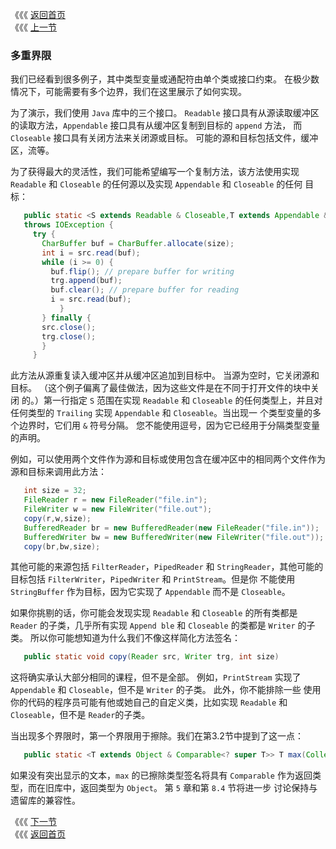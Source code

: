 《《《 [返回首页](../README.md)       <br/>
《《《 [上一节](05_Enumerated_Types.md)

### 多重界限

我们已经看到很多例子，其中类型变量或通配符由单个类或接口约束。 在极少数情况下，可能需要有多个边界，我们在这里展示了如何实现。

为了演示，我们使用 `Java` 库中的三个接口。 `Readable` 接口具有从源读取缓冲区的读取方法，`Appendable` 接口具有从缓冲区复制到目标的 `append` 方法，
而 `Closeable` 接口具有关闭方法来关闭源或目标。 可能的源和目标包括文件，缓冲区，流等。

为了获得最大的灵活性，我们可能希望编写一个复制方法，该方法使用实现 `Readable` 和 `Closeable` 的任何源以及实现 `Appendable` 和 `Closeable` 的任何
目标：

```java
   public static <S extends Readable & Closeable,T extends Appendable & Closeable> void copy(S src, T trg, int size) 
   throws IOException {
     try {
	   CharBuffer buf = CharBuffer.allocate(size);
	   int i = src.read(buf);
	   while (i >= 0) {
		 buf.flip(); // prepare buffer for writing
		 trg.append(buf);
		 buf.clear(); // prepare buffer for reading
		 i = src.read(buf);
           }
       } finally {
	   src.close();
	   trg.close();
       }
     }   
```

此方法从源重复读入缓冲区并从缓冲区追加到目标中。 当源为空时，它关闭源和目标。 （这个例子偏离了最佳做法，因为这些文件是在不同于打开文件的块中关闭
的。）第一行指定 `S` 范围在实现 `Readable` 和 `Closeable` 的任何类型上，并且对任何类型的 `Trailing` 实现 `Appendable` 和 `Closeable`。当出现一
个类型变量的多个边界时，它们用 `&` 符号分隔。 您不能使用逗号，因为它已经用于分隔类型变量的声明。

例如，可以使用两个文件作为源和目标或使用包含在缓冲区中的相同两个文件作为源和目标来调用此方法：

```java
   int size = 32;
   FileReader r = new FileReader("file.in");
   FileWriter w = new FileWriter("file.out");
   copy(r,w,size);
   BufferedReader br = new BufferedReader(new FileReader("file.in"));
   BufferedWriter bw = new BufferedWriter(new FileWriter("file.out"));
   copy(br,bw,size);
```

其他可能的来源包括 `FilterReader`，`PipedReader` 和 `StringReader`，其他可能的目标包括 `FilterWriter`，`PipedWriter` 和 `PrintStream`。但是你
不能使用 `StringBuffer` 作为目标，因为它实现了 `Appendable` 而不是 `Closeable`。

如果你挑剔的话，你可能会发现实现 `Readable` 和 `Closeable` 的所有类都是 `Reader` 的子类，几乎所有实现 `Append ble` 和 `Closeable` 的类都是 
`Writer` 的子类。 所以你可能想知道为什么我们不像这样简化方法签名：

```java
   public static void copy(Reader src, Writer trg, int size)
```

这将确实承认大部分相同的课程，但不是全部。 例如，`PrintStream` 实现了 `Appendable` 和 `Closeable`，但不是 `Writer` 的子类。 此外，你不能排除一些
使用你的代码的程序员可能有他或她自己的自定义类，比如实现 `Readable` 和 `Closeable`，但不是 `Reader`的子类。

当出现多个界限时，第一个界限用于擦除。我们在第3.2节中提到了这一点：

```java
   public static <T extends Object & Comparable<? super T>> T max(Collection<? extends T> coll)
```

如果没有突出显示的文本，`max` 的已擦除类型签名将具有 `Comparable` 作为返回类型，而在旧库中，返回类型为 `Object`。 第 `5` 章和第 `8.4` 节将进一步
讨论保持与遗留库的兼容性。

《《《 [下一节](07_Bridges.md)      <br/>
《《《 [返回首页](../README.md)
